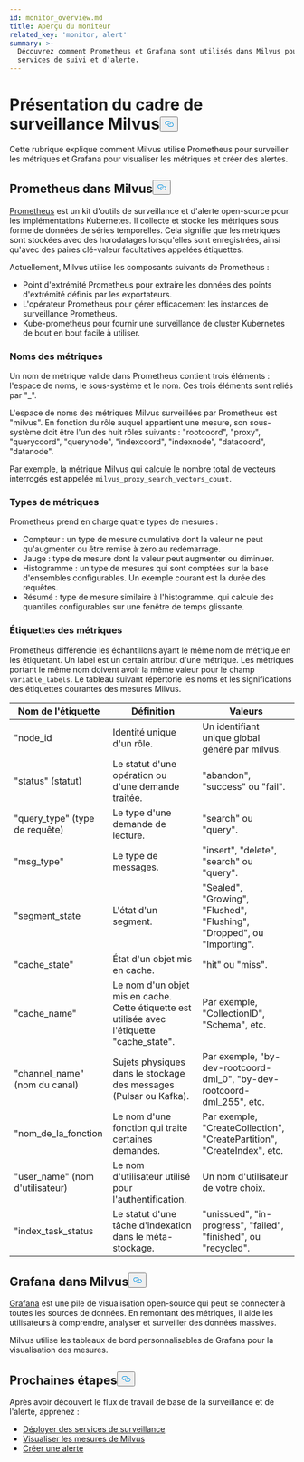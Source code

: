 ```yaml
---
id: monitor_overview.md
title: Aperçu du moniteur
related_key: 'monitor, alert'
summary: >-
  Découvrez comment Prometheus et Grafana sont utilisés dans Milvus pour les
  services de suivi et d'alerte.
---
```

<h1 id="Milvus-monitoring-framework-overview" class="common-anchor-header">Présentation du cadre de surveillance Milvus<button data-href="#Milvus-monitoring-framework-overview" class="anchor-icon" translate="no">
      <svg translate="no"
        aria-hidden="true"
        focusable="false"
        height="20"
        version="1.1"
        viewBox="0 0 16 16"
        width="16"
      >
        <path
          fill="#0092E4"
          fill-rule="evenodd"
          d="M4 9h1v1H4c-1.5 0-3-1.69-3-3.5S2.55 3 4 3h4c1.45 0 3 1.69 3 3.5 0 1.41-.91 2.72-2 3.25V8.59c.58-.45 1-1.27 1-2.09C10 5.22 8.98 4 8 4H4c-.98 0-2 1.22-2 2.5S3 9 4 9zm9-3h-1v1h1c1 0 2 1.22 2 2.5S13.98 12 13 12H9c-.98 0-2-1.22-2-2.5 0-.83.42-1.64 1-2.09V6.25c-1.09.53-2 1.84-2 3.25C6 11.31 7.55 13 9 13h4c1.45 0 3-1.69 3-3.5S14.5 6 13 6z"
        ></path>
      </svg>
    </button></h1><p>Cette rubrique explique comment Milvus utilise Prometheus pour surveiller les métriques et Grafana pour visualiser les métriques et créer des alertes.</p>
<h2 id="Prometheus-in-Milvus" class="common-anchor-header">Prometheus dans Milvus<button data-href="#Prometheus-in-Milvus" class="anchor-icon" translate="no">
      <svg translate="no"
        aria-hidden="true"
        focusable="false"
        height="20"
        version="1.1"
        viewBox="0 0 16 16"
        width="16"
      >
        <path
          fill="#0092E4"
          fill-rule="evenodd"
          d="M4 9h1v1H4c-1.5 0-3-1.69-3-3.5S2.55 3 4 3h4c1.45 0 3 1.69 3 3.5 0 1.41-.91 2.72-2 3.25V8.59c.58-.45 1-1.27 1-2.09C10 5.22 8.98 4 8 4H4c-.98 0-2 1.22-2 2.5S3 9 4 9zm9-3h-1v1h1c1 0 2 1.22 2 2.5S13.98 12 13 12H9c-.98 0-2-1.22-2-2.5 0-.83.42-1.64 1-2.09V6.25c-1.09.53-2 1.84-2 3.25C6 11.31 7.55 13 9 13h4c1.45 0 3-1.69 3-3.5S14.5 6 13 6z"
        ></path>
      </svg>
    </button></h2><p><a href="https://prometheus.io/docs/introduction/overview/">Prometheus</a> est un kit d'outils de surveillance et d'alerte open-source pour les implémentations Kubernetes. Il collecte et stocke les métriques sous forme de données de séries temporelles. Cela signifie que les métriques sont stockées avec des horodatages lorsqu'elles sont enregistrées, ainsi qu'avec des paires clé-valeur facultatives appelées étiquettes.</p>
<p>Actuellement, Milvus utilise les composants suivants de Prometheus :</p>
<ul>
<li>Point d'extrémité Prometheus pour extraire les données des points d'extrémité définis par les exportateurs.</li>
<li>L'opérateur Prometheus pour gérer efficacement les instances de surveillance Prometheus.</li>
<li>Kube-prometheus pour fournir une surveillance de cluster Kubernetes de bout en bout facile à utiliser.</li>
</ul>
<h3 id="Metric-names" class="common-anchor-header">Noms des métriques</h3><p>Un nom de métrique valide dans Prometheus contient trois éléments : l'espace de noms, le sous-système et le nom. Ces trois éléments sont reliés par &quot;_&quot;.</p>
<p>L'espace de noms des métriques Milvus surveillées par Prometheus est &quot;milvus&quot;. En fonction du rôle auquel appartient une mesure, son sous-système doit être l'un des huit rôles suivants : &quot;rootcoord&quot;, &quot;proxy&quot;, &quot;querycoord&quot;, &quot;querynode&quot;, &quot;indexcoord&quot;, &quot;indexnode&quot;, &quot;datacoord&quot;, &quot;datanode&quot;.</p>
<p>Par exemple, la métrique Milvus qui calcule le nombre total de vecteurs interrogés est appelée <code translate="no">milvus_proxy_search_vectors_count</code>.</p>
<h3 id="Metric-types" class="common-anchor-header">Types de métriques</h3><p>Prometheus prend en charge quatre types de mesures :</p>
<ul>
<li>Compteur : un type de mesure cumulative dont la valeur ne peut qu'augmenter ou être remise à zéro au redémarrage.</li>
<li>Jauge : type de mesure dont la valeur peut augmenter ou diminuer.</li>
<li>Histogramme : un type de mesures qui sont comptées sur la base d'ensembles configurables. Un exemple courant est la durée des requêtes.</li>
<li>Résumé : type de mesure similaire à l'histogramme, qui calcule des quantiles configurables sur une fenêtre de temps glissante.</li>
</ul>
<h3 id="Metric-labels" class="common-anchor-header">Étiquettes des métriques</h3><p>Prometheus différencie les échantillons ayant le même nom de métrique en les étiquetant. Un label est un certain attribut d'une métrique. Les métriques portant le même nom doivent avoir la même valeur pour le champ <code translate="no">variable_labels</code>. Le tableau suivant répertorie les noms et les significations des étiquettes courantes des mesures Milvus.</p>
<table>
<thead>
<tr><th>Nom de l'étiquette</th><th>Définition</th><th>Valeurs</th></tr>
</thead>
<tbody>
<tr><td>"node_id</td><td>Identité unique d'un rôle.</td><td>Un identifiant unique global généré par milvus.</td></tr>
<tr><td>"status" (statut)</td><td>Le statut d'une opération ou d'une demande traitée.</td><td>&quot;abandon&quot;, &quot;success&quot; ou &quot;fail&quot;.</td></tr>
<tr><td>"query_type" (type de requête)</td><td>Le type d'une demande de lecture.</td><td>&quot;search&quot; ou &quot;query&quot;.</td></tr>
<tr><td>"msg_type"</td><td>Le type de messages.</td><td>&quot;insert&quot;, &quot;delete&quot;, &quot;search&quot; ou &quot;query&quot;.</td></tr>
<tr><td>"segment_state</td><td>L'état d'un segment.</td><td>&quot;Sealed&quot;, &quot;Growing&quot;, &quot;Flushed&quot;, &quot;Flushing&quot;, &quot;Dropped&quot;, ou &quot;Importing&quot;.</td></tr>
<tr><td>"cache_state"</td><td>État d'un objet mis en cache.</td><td>&quot;hit&quot; ou &quot;miss&quot;.</td></tr>
<tr><td>"cache_name"</td><td>Le nom d'un objet mis en cache. Cette étiquette est utilisée avec l'étiquette &quot;cache_state&quot;.</td><td>Par exemple, &quot;CollectionID&quot;, &quot;Schema&quot;, etc.</td></tr>
<tr><td>&quot;channel_name&quot; (nom du canal)</td><td>Sujets physiques dans le stockage des messages (Pulsar ou Kafka).</td><td>Par exemple, &quot;by-dev-rootcoord-dml_0&quot;, &quot;by-dev-rootcoord-dml_255&quot;, etc.</td></tr>
<tr><td>"nom_de_la_fonction</td><td>Le nom d'une fonction qui traite certaines demandes.</td><td>Par exemple, &quot;CreateCollection&quot;, &quot;CreatePartition&quot;, &quot;CreateIndex&quot;, etc.</td></tr>
<tr><td>"user_name" (nom d'utilisateur)</td><td>Le nom d'utilisateur utilisé pour l'authentification.</td><td>Un nom d'utilisateur de votre choix.</td></tr>
<tr><td>"index_task_status</td><td>Le statut d'une tâche d'indexation dans le méta-stockage.</td><td>&quot;unissued&quot;, &quot;in-progress&quot;, &quot;failed&quot;, &quot;finished&quot;, ou &quot;recycled&quot;.</td></tr>
</tbody>
</table>
<h2 id="Grafana-in-Milvus" class="common-anchor-header">Grafana dans Milvus<button data-href="#Grafana-in-Milvus" class="anchor-icon" translate="no">
      <svg translate="no"
        aria-hidden="true"
        focusable="false"
        height="20"
        version="1.1"
        viewBox="0 0 16 16"
        width="16"
      >
        <path
          fill="#0092E4"
          fill-rule="evenodd"
          d="M4 9h1v1H4c-1.5 0-3-1.69-3-3.5S2.55 3 4 3h4c1.45 0 3 1.69 3 3.5 0 1.41-.91 2.72-2 3.25V8.59c.58-.45 1-1.27 1-2.09C10 5.22 8.98 4 8 4H4c-.98 0-2 1.22-2 2.5S3 9 4 9zm9-3h-1v1h1c1 0 2 1.22 2 2.5S13.98 12 13 12H9c-.98 0-2-1.22-2-2.5 0-.83.42-1.64 1-2.09V6.25c-1.09.53-2 1.84-2 3.25C6 11.31 7.55 13 9 13h4c1.45 0 3-1.69 3-3.5S14.5 6 13 6z"
        ></path>
      </svg>
    </button></h2><p><a href="https://grafana.com/docs/grafana/latest/introduction/">Grafana</a> est une pile de visualisation open-source qui peut se connecter à toutes les sources de données. En remontant des métriques, il aide les utilisateurs à comprendre, analyser et surveiller des données massives.</p>
<p>Milvus utilise les tableaux de bord personnalisables de Grafana pour la visualisation des mesures.</p>
<h2 id="Whats-next" class="common-anchor-header">Prochaines étapes<button data-href="#Whats-next" class="anchor-icon" translate="no">
      <svg translate="no"
        aria-hidden="true"
        focusable="false"
        height="20"
        version="1.1"
        viewBox="0 0 16 16"
        width="16"
      >
        <path
          fill="#0092E4"
          fill-rule="evenodd"
          d="M4 9h1v1H4c-1.5 0-3-1.69-3-3.5S2.55 3 4 3h4c1.45 0 3 1.69 3 3.5 0 1.41-.91 2.72-2 3.25V8.59c.58-.45 1-1.27 1-2.09C10 5.22 8.98 4 8 4H4c-.98 0-2 1.22-2 2.5S3 9 4 9zm9-3h-1v1h1c1 0 2 1.22 2 2.5S13.98 12 13 12H9c-.98 0-2-1.22-2-2.5 0-.83.42-1.64 1-2.09V6.25c-1.09.53-2 1.84-2 3.25C6 11.31 7.55 13 9 13h4c1.45 0 3-1.69 3-3.5S14.5 6 13 6z"
        ></path>
      </svg>
    </button></h2><p>Après avoir découvert le flux de travail de base de la surveillance et de l'alerte, apprenez :</p>
<ul>
<li><a href="/docs/fr/monitor.md">Déployer des services de surveillance</a></li>
<li><a href="/docs/fr/visualize.md">Visualiser les mesures de Milvus</a></li>
<li><a href="/docs/fr/alert.md">Créer une alerte</a></li>
</ul>
